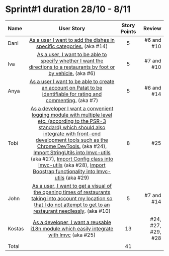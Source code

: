 # Sprint#1 duration 28/10 - 8/11

Name | User Story | Story Points | Review
:-- | :--: | :--: | --:
Dani | [As a user I want to add the dishes in specific categories.](https://github.com/SEP007/lmvc-patat/issues/14) (aka #14)  | 5 | #6 and #10
Iva | [As a user, I want to be able to specify whether I want the directions to a restaurants by foot or by vehicle.](https://github.com/SEP007/lmvc-patat/issues/6) (aka #6) | 5 | #7 and #10
Anya | [As a user I want to be able to create an account on Patat to be identifiable for rating and commenting.](https://github.com/SEP007/lmvc-patat/issues/7) (aka #7)  | 5 |  #6 and #14
Tobi | [As a developer I want a convenient logging module with multiple level etc. (according to the PSR-3 standard) which should also integrate with front-end development tools such as the Chrome DevTools.](https://github.com/SEP007/lmvc-patat/issues/24) (aka #24), [Import StringUtils into lmvc-utils](https://github.com/SEP007/lmvc-patat/issues/27) (aka #27), [Import Config class into lmvc-utils](https://github.com/SEP007/lmvc-patat/issues/28) (aka #28), [Import Boostrap functionality into lmvc-utils](https://github.com/SEP007/lmvc-patat/issues/29) (aka #29)  | 8 |  #25
John | [As a user, I want to get a visual of the opening times of restaurants taking into account my location so that I do not attempt to get to an restaurant needlessly](https://github.com/SEP007/lmvc-patat/issues/10). (aka #10) | 5 | #7 and #14
Kostas | [As a developer, I want a reusable i18n module which easily integrate with lmvc](https://github.com/SEP007/lmvc-patat/issues/25) (aka #25)  | 13 | #24, #27, #29, #28
Total | | 41 |
